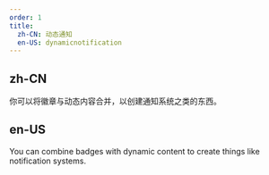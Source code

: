 ```yaml
---
order: 1
title:
  zh-CN: 动态通知
  en-US: dynamicnotification
---
```


## zh-CN

你可以将徽章与动态内容合并，以创建通知系统之类的东西。

## en-US

You can combine badges with dynamic content to create things like notification systems.